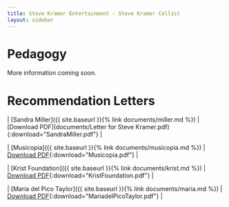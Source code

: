 ```yaml
---
title: Steve Kramer Entertainment ‹ Steve Kramer Cellist
layout: sidebar
---
```

# Pedagogy


More information coming soon.


# Recommendation Letters

| [Sandra Miller]({{ site.baseurl }}{% link documents/miller.md %})          | [Download PDF](documents/Letter for Steve Kramer.pdf){:download="SandraMiller.pdf"} |

| [Musicopia]({{ site.baseurl }}{% link documents/musicopia.md %})           | [Download PDF](documents/Steve_Kramer_Musicopia_Recommendation.pdf){:download="Musicopia.pdf"} |

| [Krist Foundation]({{ site.baseurl }}{% link documents/krist.md %})        | [Download PDF](documents/Foundation_recommendation.pdf){:download="KristFoundation.pdf"} |

| [Maria del Pico Taylor]({{ site.baseurl }}{% link documents/maria.md %})   | [Download PDF](documents/Steve_Kramer_Recommendation_Maria.pdf){:download="MariadelPicoTaylor.pdf"} |



